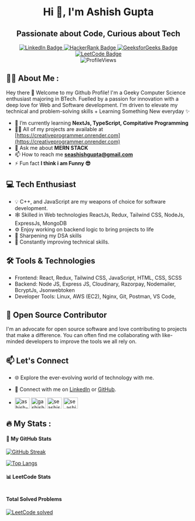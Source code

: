 <div align="center">

# Hi 👋, I'm Ashish Gupta

## Passionate about Code, Curious about Tech

</div>

<div id="header" align="center">
  <div id="badges">
    <a href="https://www.linkedin.com/in/se-ashishgupta">
      <img src="https://img.shields.io/badge/LinkedIn-blue?style=for-the-badge&logo=linkedin&logoColor=white" alt="LinkedIn Badge"/>
    </a>
    <a href="https://www.hackerrank.com/se_ashishgupta">
      <img src="https://img.shields.io/badge/Hackerrank-darkgreen?style=for-the-badge&logo=hackerrank&logoColor=white" alt="HackerRank Badge"/>
    </a>
    <a href="https://auth.geeksforgeeks.org/user/seashishgupta">
      <img src="https://img.shields.io/badge/GeeksforGeeks-green?style=for-the-badge&logo=GeeksforGeeks&logoColor=white" alt="GeeksforGeeks Badge"/>
    </a>
    <a href="https://leetcode.com/se-ashishgupta">
      <img src="https://img.shields.io/badge/Leetcode-yellow?style=for-the-badge&logo=leetcode&logoColor=white" alt="LeetCode Badge"/>
    </a>
  </div>
  <img src="https://komarev.com/ghpvc/?username=se-ashishgupta&style=flat-round&color=red" alt="ProfileViews"/>
</div>

## 👨‍💻 About Me :

Hey there 👋 Welcome to my Github Profile! I'm a Geeky Computer Science enthusiast majoring in BTech. Fuelled by a passion for innovation with a deep love for Web and Software development. I'm driven to elevate my technical and problem-solving skills + Learning Something New everyday ✨

- 🌱 I’m currently learning **NextJs, TypeScript, Compitative Programming**
- 👨‍💻 All of my projects are available at [https://creativeprogrammer.onrender.com](https://creativeprogrammer.onrender.com)
- 💬 Ask me about **MERN STACK**
- 📫 How to reach me **seashishgupta@gmail.com**
- ⚡ Fun fact **I think i am Funny 😎**

## 💻 Tech Enthusiast

- 💡 C++, and JavaScript are my weapons of choice for software development.
- 🕸 Skilled in Web technologies ReactJs, Redux, Tailwind CSS, NodeJs, ExpressJs, MongoDB
- ⚙️ Enjoy working on backend logic to bring projects to life
- 🚀 Sharpening my DSA skills
- 🔧 Constantly improving technical skills.

## 🛠️ Tools & Technologies

- Frontend: React, Redux, Tailwind CSS, JavaScript, HTML, CSS, SCSS
- Backend: Node JS, Express JS, Cloudinary, Razorpay, Nodemailer, BcryptJs, Jsonwebtoken
- Developer Tools: Linux, AWS (EC2), Nginx, Git, Postman, VS Code,

## 🌟 Open Source Contributor

I'm an advocate for open source software and love contributing to projects that make a difference. You can often find me collaborating with like-minded developers to improve the tools we all rely on.

## 📫 Let's Connect

- 🌐 Explore the ever-evolving world of technology with me.
- 🔗 Connect with me on [LinkedIn](https://www.linkedin.com/in/se-ashishgupta) or [GitHub](https://github.com/se-ashishgupta).
- <p align="left">
  <a href="https://www.linkedin.com/in/se-ashishgupta" target="blank"><img align="center" src="https://raw.githubusercontent.com/rahuldkjain/github-profile-readme-generator/master/src/images/icons/Social/linked-in-alt.svg" alt="ashish-gupta-18a8b7210" height="30" width="40" /></a>
  <a href="https://leetcode.com/se-ashishgupta" target="blank"><img align="center" src="https://cdn.iconscout.com/icon/free/png-256/free-leetcode-3521542-2944960.png" alt="gashish4950" height="30" width="40" /></a>
  <a href="https://twitter.com/seashishgupta" target="blank"><img align="center" src="https://raw.githubusercontent.com/rahuldkjain/github-profile-readme-generator/master/src/images/icons/Social/twitter.svg" alt="seashishgupta" height="30" width="40" /></a>
  <a href="https://instagram.com/se_ashishgupta" target="blank"><img align="center" src="https://raw.githubusercontent.com/rahuldkjain/github-profile-readme-generator/master/src/images/icons/Social/instagram.svg" alt="se_ashishgupta" height="30" width="40" /></a>
  <!-- <a href="https://www.codechef.com/users/ashishgupta02" target="blank"><img align="center" src="https://cdn.jsdelivr.net/npm/simple-icons@3.1.0/icons/codechef.svg" alt="ashishgupta02" height="30" width="40" /></a> -->

  </p>

## :fire: My Stats :

#### 🚀 My GitHub Stats

[![GitHub Streak](https://streak-stats.demolab.com?user=se-ashishgupta&theme=highcontrast&date_format=M%20j%5B%2C%20Y%5D&card_width=500)](https://git.io/streak-stats)

[![Top Langs](https://github-readme-stats.vercel.app/api/top-langs/?username=se-ashishgupta&layout=compact&theme=vision-friendly-dark)](https://github.com/anuraghazra/github-readme-stats)

#### 📊 LeetCode Stats

<div style="display: flex; justify-content: space-between; align-items: center;">
    <div>
        <h4>Total Solved Problems</h4>
        <a href="https://leetcode.com/se-ashishgupta/">
            <img src="https://leetcode-stats-six.vercel.app/api?username=se-ashishgupta&hide=total-submissions&ac_lang=Python" alt="LeetCode solved" />
        </a>
    </div>
</div>
